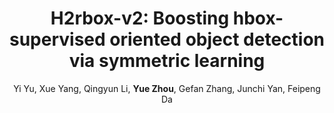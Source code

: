 ---
title: "H2rbox-v2: Boosting hbox-supervised oriented object detection via symmetric learning"
collection: publications
conf: 'arXiv:2304.04403'
year: '2023'
author: Yi Yu, Xue Yang, Qingyun Li, <strong>Yue Zhou</strong>, Gefan Zhang, Junchi Yan, Feipeng Da
codeurl: https://github.com/open-mmlab/mmrotate/tree/1.x/configs/h2rbox_v2
paperurl: https://arxiv.org/abs/2304.04403
additional: true

---